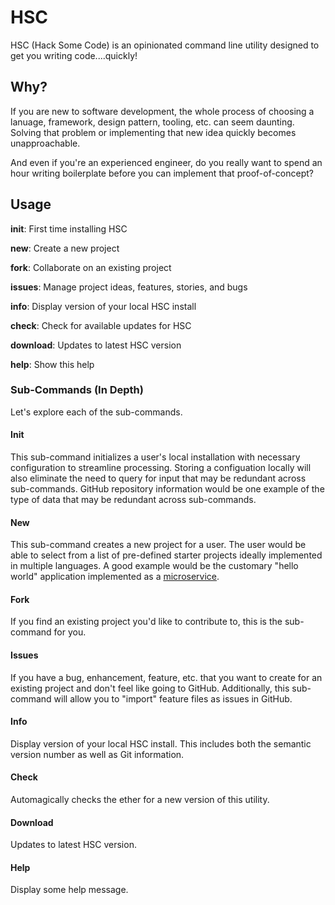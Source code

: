 # HSC

HSC (Hack Some Code) is an opinionated command line utility designed to get you writing code....quickly!

## Why?
If you are new to software development, the whole process of choosing a lanuage, framework, design pattern, tooling, etc. can seem daunting.  Solving that problem or implementing that new idea quickly becomes unapproachable.

And even if you're an experienced engineer, do you really want to spend an hour writing boilerplate before you can implement that proof-of-concept?

## Usage

**init**: First time installing HSC

**new**: Create a new project

**fork**: Collaborate on an existing project

**issues**: Manage project ideas, features, stories, and bugs

**info**: Display version of your local HSC install

**check**: Check for available updates for HSC

**download**: Updates to latest HSC version

**help**: Show this help

### Sub-Commands (In Depth)
Let's explore each of the sub-commands.   

#### Init
This sub-command initializes a user's local installation with necessary configuration to streamline processing.  Storing a configuation locally will also eliminate the need to query for input that may be redundant across sub-commands.  GitHub repository information would be one example of the type of data that may be redundant across sub-commands.

#### New
This sub-command creates a new project for a user.  The user would be able to select from a list of pre-defined starter projects ideally implemented in multiple languages.  A good example would be the customary "hello world" application implemented as a [microservice](http://martinfowler.com/articles/microservices.html).

#### Fork
If you find an existing project you'd like to contribute to, this is the sub-command for you.  

#### Issues
If you have a bug, enhancement, feature, etc. that you want to create for an existing project and don't feel like going to GitHub.  Additionally, this sub-command will allow you to "import" feature files as issues in GitHub. 

#### Info
Display version of your local HSC install.  This includes both the semantic version number as well as Git information.

#### Check
Automagically checks the ether for a new version of this utility.

#### Download
Updates to latest HSC version.

#### Help
Display some help message.
